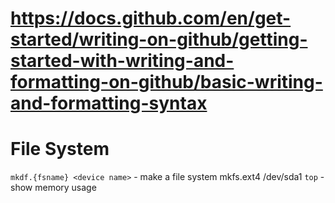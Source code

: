 # https://docs.github.com/en/get-started/writing-on-github/getting-started-with-writing-and-formatting-on-github/basic-writing-and-formatting-syntax

# File System
`mkdf.{fsname} <device name>` - make a file system
	mkfs.ext4 /dev/sda1
`top` - show memory usage
